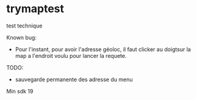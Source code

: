 # trymaptest
test technique

Known bug:
- Pour l'instant, pour avoir l'adresse géoloc, il faut clicker au doigtsur la map a l'endroit voulu pour lancer la requete.

TODO: 
- sauvegarde permanente des adresse du menu

Min sdk 19
